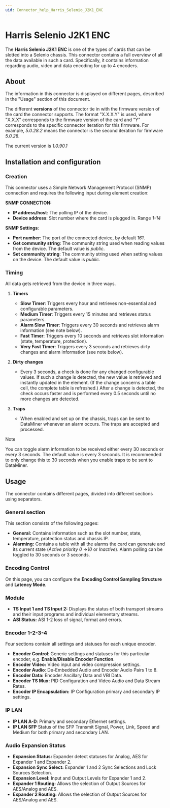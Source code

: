 ```yaml
---
uid: Connector_help_Harris_Selenio_J2K1_ENC
---
```


# Harris Selenio J2K1 ENC

The **Harris Selenio J2K1 ENC** is one of the types of cards that can be slotted into a Selenio chassis. This connector contains a full overview of all the data available in such a card. Specifically, it contains information regarding audio, video and data encoding for up to 4 encoders.

## About

The information in this connector is displayed on different pages, described in the "Usage" section of this document.

The different **versions** of the connector tie in with the firmware version of the card the connector supports. The format "X.X.X.Y" is used, where "X.X.X" corresponds to the firmware version of the card and "Y" corresponds to the specific connector iteration for this firmware. For example, *5.0.28.2* means the connector is the second iteration for firmware *5.0.28.*

The current version is *1.0.90.1*

## Installation and configuration

### Creation

This connector uses a Simple Network Management Protocol (SNMP) connection and requires the following input during element creation:

**SNMP CONNECTION:**

- **IP address/host**: The polling IP of the device.
- **Device address**: Slot number where the card is plugged in. Range *1-14*

**SNMP Settings**:

- **Port number**: The port of the connected device, by default *161*.
- **Get community string**: The community string used when reading values from the device. The default value is *public*.
- **Set community string**: The community string used when setting values on the device. The default value is *public*.

### Timing

All data gets retrieved from the device in three ways.

1. **Timers**

   - **Slow Timer**: Triggers every hour and retrieves non-essential and configurable parameters.
   - **Medium Timer**: Triggers every 15 minutes and retrieves status parameters.
   - **Alarm Slow Timer**: Triggers every 30 seconds and retrieves alarm information (see note below).
   - **Fast Timer**: Triggers every 10 seconds and retrieves slot information (state, temperature, protection).
   - **Very Fast Timer**: Triggers every 3 seconds and retrieves dirty changes and alarm information (see note below).

1. **Dirty changes**

   - Every 3 seconds, a check is done for any changed configurable values. If such a change is detected, the new value is retrieved and instantly updated in the element. (If the change concerns a table cell, the complete table is refreshed.) After a change is detected, the check occurs faster and is performed every 0.5 seconds until no more changes are detected.

1. **Traps**

   - When enabled and set up on the chassis, traps can be sent to DataMiner whenever an alarm occurs. The traps are accepted and processed.

> [!NOTE]
> You can toggle alarm information to be received either every 30 seconds or every 3 seconds. The default value is every 3 seconds. It is recommended to only change this to 30 seconds when you enable traps to be sent to DataMiner.

## Usage

The connector contains different pages, divided into different sections using separators.

### General section

This section consists of the following pages:

- **General:** Contains information such as the slot number, state, temperature, protection status and chassis IP.
- **Alarming:** Contains a table with all the alarms the card can generate and its current state (*Active priority 0* -\>*10* or *Inactive*). Alarm polling can be toggled to 30 seconds or 3 seconds.

### Encoding Control

On this page, you can configure the **Encoding Control Sampling Structure** and **Latency Mode**.

### Module

- **TS Input 1 and TS Input 2:** Displays the status of both transport streams and their input programs and individual elementary streams.
- **ASI Status:** ASI 1-2 loss of signal, format and errors.

### Encoder 1-2-3-4

Four sections contain all settings and statuses for each unique encoder.

- **Encoder Control**: Generic settings and statuses for this particular encoder, e.g. **Enable/Disable Encoder Function**.
- **Encoder Video:** Video input and video compression settings.
- **Encoder Audio**: De-Embedded Audio and Encoder Audio Pairs 1 to 8.
- **Encoder Data:** Encoder Ancillary Data and VBI Data.
- **Encoder TS Mux:** PID Configuration and Video Audio and Data Stream Rates.
- **Encoder IP Encapsulation:** IP Configuration primary and secondary IP settings.

### IP LAN

- **IP LAN A-D**: Primary and secondary Ethernet settings.
- **IP LAN SFP** Status of the SFP Transmit Signal, Power, Link, Speed and Medium for both primary and secondary LAN.

### Audio Expansion Status

- **Expansion Status:** Expander detect statuses for Analog, AES for Expander 1 and Expander 2.
- **Expansion Sync Select:** Expander 1 and 2 Sync Selections and Lock Sources Selection.
- **Expansion Level:** Input and Output Levels for Expander 1 and 2.
- **Expander 1 Routing:** Allows the selection of Output Sources for AES/Analog and AES.
- **Expander 2 Routing:** Allows the selection of Output Sources for AES/Analog and AES.
